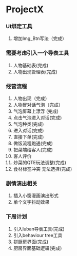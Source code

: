 # ProjectX
### UI绑定工具
1. 增加Img_Btn写法（完成）

### 需要考虑引入一个导表工具
1. 人物基础表(完成)
2. 人物出现管理表(完成)

### 经营流程
1. 人物出现（完成）
2. 人物冒对话气泡（完成）
3. 气泡屏幕上漂浮 (完成)
4. 点击气泡进入对话(完成)
5. 气泡种类(完成)
6. 进入对话(完成)
7. 直接下单(完成)
8. 做饭流程跑通(完成)
9. 把菜端给客人(完成)
10. 客人评价
11. 炒菜的QTE玩法调整(完成)
12. 食材标签冲突 无法选择(完成)

### 剧情演出相关
1. 插入小窗漫画演出形式
2. 单个文字抖动效果


### 下周计划
1. 引入luban导表工具(完成)
2. 引入behaviour tree工具
3. 拼厨房界面(完成)
4. 厨房界面基础逻辑(完成)

